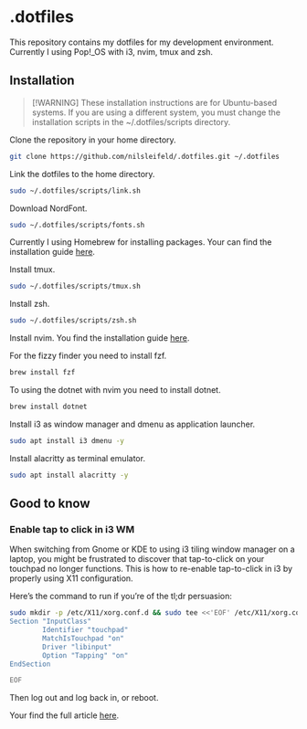 # .dotfiles

This repository contains my dotfiles for my development environment.
Currently I using Pop!\_OS with i3, nvim, tmux and zsh.

## Installation

> [!WARNING] These installation instructions are for Ubuntu-based systems. If you are using a different system, you must change the installation scripts in the ~/.dotfiles/scripts directory.

Clone the repository in your home directory.

```sh
git clone https://github.com/nilsleifeld/.dotfiles.git ~/.dotfiles
```

Link the dotfiles to the home directory.

```sh
sudo ~/.dotfiles/scripts/link.sh
```

Download NordFont.

```sh
sudo ~/.dotfiles/scripts/fonts.sh
```

Currently I using Homebrew for installing packages.
Your can find the installation guide [here](https://brew.sh/).

Install tmux.

```sh
sudo ~/.dotfiles/scripts/tmux.sh
```

Install zsh.

```sh
sudo ~/.dotfiles/scripts/zsh.sh
```

Install nvim.
You find the installation guide [here](https://github.com/neovim/neovim/blob/master/INSTALL.md).

For the fizzy finder you need to install fzf.

```sh
brew install fzf
```

To using the dotnet with nvim you need to install dotnet.

```sh
brew install dotnet
```

Install i3 as window manager and dmenu as application launcher.

```sh
sudo apt install i3 dmenu -y
```

Install alacritty as terminal emulator.

```sh
sudo apt install alacritty -y
```

## Good to know

### Enable tap to click in i3 WM

When switching from Gnome or KDE to using i3 tiling window manager on a laptop, you might be frustrated to discover that tap-to-click on your touchpad no longer functions. This is how to re-enable tap-to-click in i3 by properly using X11 configuration.

Here’s the command to run if you’re of the tl;dr persuasion:

```sh
sudo mkdir -p /etc/X11/xorg.conf.d && sudo tee <<'EOF' /etc/X11/xorg.conf.d/90-touchpad.conf 1> /dev/null
Section "InputClass"
        Identifier "touchpad"
        MatchIsTouchpad "on"
        Driver "libinput"
        Option "Tapping" "on"
EndSection

EOF
```

Then log out and log back in, or reboot.

Your find the full article [here](https://cravencode.com/post/essentials/enable-tap-to-click-in-i3wm/).
